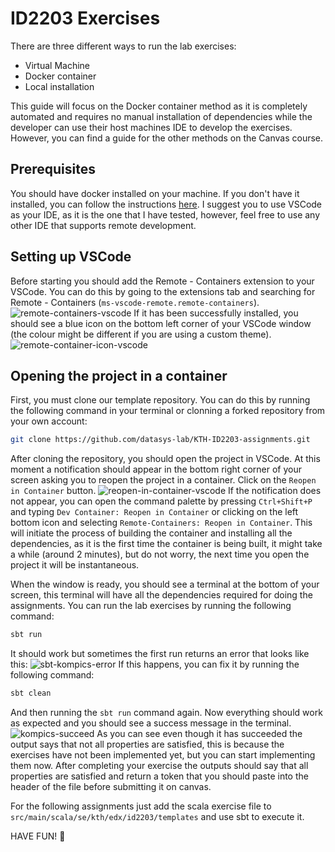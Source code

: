 # ID2203 Exercises
There are three different ways to run the lab exercises:
- Virtual Machine
- Docker container
- Local installation

This guide will focus on the Docker container method as it is completely automated and requires no manual installation of dependencies while the developer can use their host machines IDE to develop the exercises. However, you can find a guide for the other methods on the Canvas course.
## Prerequisites
You should have docker installed on your machine. If you don't have it installed, you can follow the instructions [here](https://www.docker.com/).
I suggest you to use VSCode as your IDE, as it is the one that I have tested, however, feel free to use any other IDE that supports remote development.
## Setting up VSCode
Before starting you should add the Remote - Containers extension to your VSCode. You can do this by going to the extensions tab and searching for Remote - Containers (`ms-vscode-remote.remote-containers`).
![remote-containers-vscode](https://github.com/user-attachments/assets/66b8bec0-7770-48db-bfb0-3129aac37d3b)
If it has been successfully installed, you should see a blue icon on the bottom left corner of your VSCode window (the colour might be different if you are using a custom theme).
![remote-container-icon-vscode](https://github.com/user-attachments/assets/a3a889b4-f791-442e-b6fc-f206fd387e06)
## Opening the project in a container
First, you must clone our template repository. You can do this by running the following command in your terminal or clonning a forked repository from your own account:
```bash
git clone https://github.com/datasys-lab/KTH-ID2203-assignments.git
```
After cloning the repository, you should open the project in VSCode. At this moment a notification should appear in the bottom right corner of your screen asking you to reopen the project in a container. Click on the `Reopen in Container` button.
![reopen-in-container-vscode](https://github.com/user-attachments/assets/e1762a5b-7366-4e77-aff4-bc3ecb0a5d5f)
If the notification does not appear, you can open the command palette by pressing `Ctrl+Shift+P` and typing `Dev Container: Reopen in Container` or clicking on the left bottom icon and selecting `Remote-Containers: Reopen in Container`. This will initiate the process of building the container and installing all the dependencies, as it is the first time the container is being built, it might take a while (around 2 minutes), but do not worry, the next time you open the project it will be instantaneous.

When the window is ready, you should see a terminal at the bottom of your screen, this terminal will have all the dependencies required for doing the assignments. You can run the lab exercises by running the following command:
```bash
sbt run
```
It should work but sometimes the first run returns an error that looks like this:
![sbt-kompics-error](https://github.com/user-attachments/assets/366542a3-7020-40fb-8caf-f23a032be740)
If this happens, you can fix it by running the following command:
```bash
sbt clean
```
And then running the `sbt run` command again. Now everything should work as expected and you should see a success message in the terminal.
![kompics-succeed](https://github.com/user-attachments/assets/409875af-9353-4197-8609-2e4c3911a83e)
As you can see even though it has succeeded the output says that not all properties are satisfied, this is because the exercises have not been implemented yet, but you can start implementing them now. After completing your exercise the outputs should say that all properties are satisfied and return a token that you should paste into the header of the file before submitting it on canvas.

For the following assignments just add the scala exercise file to ``src/main/scala/se/kth/edx/id2203/templates`` and use sbt to execute it.

HAVE FUN! 🎉
